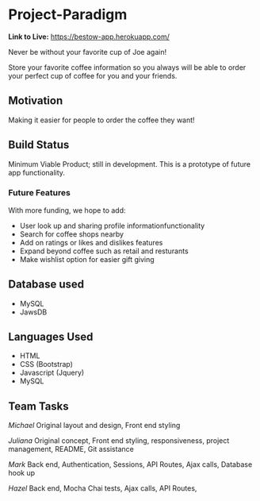 # Project-Paradigm

**Link to Live:** https://bestow-app.herokuapp.com/

Never be without your favorite cup of Joe again!

Store your favorite coffee information so you always will be able to order your perfect cup of coffee for you and your friends.

## Motivation

Making it easier for people to order the coffee they want!

## Build Status

Minimum Viable Product; still in development. This is a prototype of future app functionality.

### Future Features

With more funding, we hope to add:

- User look up and sharing profile informationfunctionality 
- Search for coffee shops nearby
- Add on ratings or likes and dislikes features 
- Expand beyond coffee such as retail and resturants
- Make wishlist option for easier gift giving 


## Database used

- MySQL
- JawsDB

## Languages Used

- HTML
- CSS (Bootstrap)
- Javascript (Jquery)
- MySQL

## Team Tasks

_Michael_ Original layout and design, Front end styling

_Juliana_ Original concept, Front end styling, responsiveness, project management, README, Git assistance

_Mark_ Back end, Authentication, Sessions, API Routes, Ajax calls, Database hook up

_Hazel_ Back end, Mocha Chai tests, Ajax calls, API Routes, 
